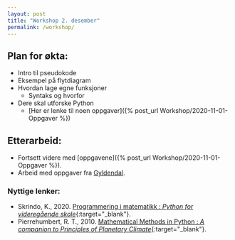```yaml
---
layout: post
title: "Workshop 2. desember"
permalink: /workshop/
---
```


## Plan for økta:
* Intro til pseudokode
* Eksempel på flytdiagram
* Hvordan lage egne funksjoner
    * Syntaks og hvorfor
* Dere skal utforske Python
    *  [Her er lenke til noen oppgaver]({% post_url Workshop/2020-11-01-Oppgaver %})

## Etterarbeid:
* Fortsett videre med [oppgavene]({% post_url Workshop/2020-11-01-Oppgaver %}). 
* Arbeid med oppgaver fra <a href="https://programmeringskurs.no/nettkurs/side13.html" target="_blank">Gyldendal</a>.

### Nyttige lenker:
* Skrindo, K., 2020. [Programmering i matematikk : *Python for videregående skole*](https://programmeringskurs.no/programmering-i-matematikk-vgs.pdf){:target="_blank"}.
* Pierrehumbert, R. T., 2010. [Mathematical Methods in Python : *A companion to Principles of Planetary Climate*](http://www.atmos.albany.edu/facstaff/brose/classes/ATM623_Spring2015/resources/Handouts/PythonIntro_Pierrehumbert.pdf){:target="_blank"}.